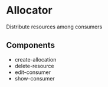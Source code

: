 # Allocator

Distribute resources among consumers

## Components

- create-allocation
- delete-resource
- edit-consumer
- show-consumer
